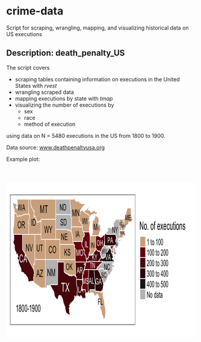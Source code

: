 # crime-data
Script for scraping, wrangling, mapping, and visualizing historical data on US executions

## Description: death_penalty_US

The script covers

* scraping tables containing information on executions in the United States with *rvest*
* wrangling scraped data
* mapping executions by state with *tmap*
* visualizing the number of executions by
    * sex
    * race
    * method of execution
  
using data on N = 5480 executions in the US from 1800 to 1900.  

Data source: www.deathpenaltyusa.org 

Example plot:

<p align="center"><img src="https://raw.githubusercontent.com/lhehnke/crime-data/master/Executions_1800-1900.png " width="973px" height="410x" vspace="40px"/></p>
